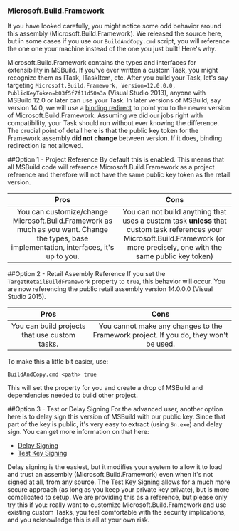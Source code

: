 ### Microsoft.Build.Framework
It you have looked carefully, you might notice some odd behavior around this assembly (Microsoft.Build.Framework). We released the source here, but in some cases if you use our `BuildAndCopy.cmd` script, you will reference the one one your machine instead of the one you just built! Here's why.

Microsoft.Build.Framework contains the types and interfaces for extensibility in MSBuild. If you've ever written a custom Task, you might recognize them as ITask, ITaskItem, etc. After you build your Task, let's say targeting `Microsoft.Build.Framework, Version=12.0.0.0, PublicKeyToken=b03f5f7f11d50a3a` (Visual Studio 2013), anyone with MSBuild 12.0 or later can use your Task. In later versions of MSBuild, say version 14.0, we will use a [binding redirect](https://msdn.microsoft.com/en-us/library/eftw1fys(v=vs.110).aspx) to point you to the newer version of Microsoft.Build.Framework. Assuming we did our jobs right with compatibility, your Task should run without ever knowing the difference. The crucial point of detail here is that the public key token for the Framework assembly **did not change** between version. If it does, binding redirection is not allowed.

##Option 1 - Project Reference
By default this is enabled. This means that all MSBuild code will reference Microsoft.Build.Framework as a project reference and therefore will not have the same public key token as the retail version.

| Pros  | Cons  |
|:-:|:-:|
| You can customize/change Microsoft.Build.Framework as much as you want. Change the types, base implementation, interfaces, it's up to you. | You can not build anything that uses a custom task **unless** that custom task references your Microsoft.Build.Framework (or more precisely, one with the same public key token) |

##Option 2 - Retail Assembly Reference
If you set the `TargetRetailBuildFramework` property to `true`, this behavior will occur. You are now referencing the public retail assembly version 14.0.0.0 (Visual Studio 2015).

| Pros  | Cons  |
|:-:|:-:|
| You can build projects that use custom tasks. | You cannot make any changes to the Framework project. If you do, they won't be used. |

To make this a little bit easier, use: 
```
BuildAndCopy.cmd <path> true
```
This will set the property for you and create a drop of MSBuild and dependencies needed to build other project.

##Option 3 - Test or Delay Signing
For the advanced user, another option here is to delay sign this version of MSBuild with our public key. Since that part of the key is public, it's very easy to extract (using `Sn.exe`) and delay sign. You can get more information on that here:
* [Delay Signing](https://blogs.msdn.microsoft.com/shawnfa/2004/03/17/delay-signing/)
* [Test Key Signing](http://blogs.msdn.com/b/shawnfa/archive/2005/10/24/484170.aspx)

Delay signing is the easiest, but it modifies your system to allow it to load and trust an assembly (Microsoft.Build.Framework) even when it's not signed at all, from any source. The Test Key Signing allows for a much more secure approach (as long as you keep your private key private), but is more complicated to setup. We are providing this as a reference, but please only try this if you: really want to customize Microsoft.Build.Framework and use existing custom Tasks, you feel comfortable with the security implications, and you acknowledge this is all at your own risk.